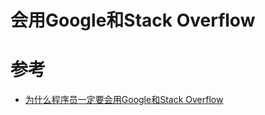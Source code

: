 # 会用Google和Stack Overflow



# 参考

- [为什么程序员一定要会用Google和Stack Overflow](https://blog.csdn.net/u012207345/article/details/81139665)